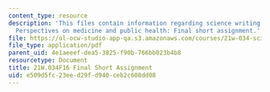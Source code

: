 ```yaml
---
content_type: resource
description: 'This files contain information regarding science writing and new media:
  Perspectives on medicine and public health: Final short assignment.'
file: https://ol-ocw-studio-app-qa.s3.amazonaws.com/courses/21w-034-science-writing-and-new-media-perspectives-on-medicine-and-public-health-fall-2016/e509d5fc23eed29fd940ceb2c608dd08_MIT21W_034F16_FinalShort.pdf
file_type: application/pdf
parent_uid: 4e1aeeef-dea5-3825-f90b-766bb023b4b8
resourcetype: Document
title: 21W.034F16 Final Short Assignment
uid: e509d5fc-23ee-d29f-d940-ceb2c608dd08
---
```

